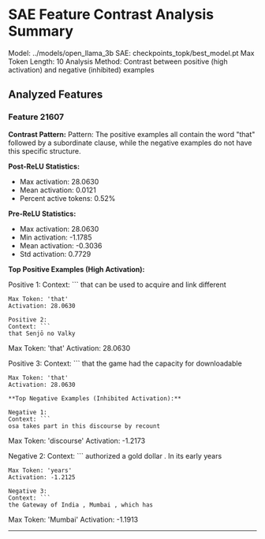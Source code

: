# SAE Feature Contrast Analysis Summary

Model: ../models/open_llama_3b
SAE: checkpoints_topk/best_model.pt
Max Token Length: 10
Analysis Method: Contrast between positive (high activation) and negative (inhibited) examples

## Analyzed Features

### Feature 21607

**Contrast Pattern:** Pattern: The positive examples all contain the word "that" followed by a subordinate clause, while the negative examples do not have this specific structure.

**Post-ReLU Statistics:**
- Max activation: 28.0630
- Mean activation: 0.0121
- Percent active tokens: 0.52%

**Pre-ReLU Statistics:**
- Max activation: 28.0630
- Min activation: -1.1785
- Mean activation: -0.3036
- Std activation: 0.7729

**Top Positive Examples (High Activation):**

Positive 1:
Context: ```
that can be used to acquire and link different
```
Max Token: 'that'
Activation: 28.0630

Positive 2:
Context: ```
that Senjō no Valky
```
Max Token: 'that'
Activation: 28.0630

Positive 3:
Context: ```
that the game had the capacity for downloadable
```
Max Token: 'that'
Activation: 28.0630

**Top Negative Examples (Inhibited Activation):**

Negative 1:
Context: ```
osa takes part in this discourse by recount
```
Max Token: 'discourse'
Activation: -1.2173

Negative 2:
Context: ```
authorized a gold dollar . In its early years
```
Max Token: 'years'
Activation: -1.2125

Negative 3:
Context: ```
the Gateway of India , Mumbai , which has
```
Max Token: 'Mumbai'
Activation: -1.1913

---

